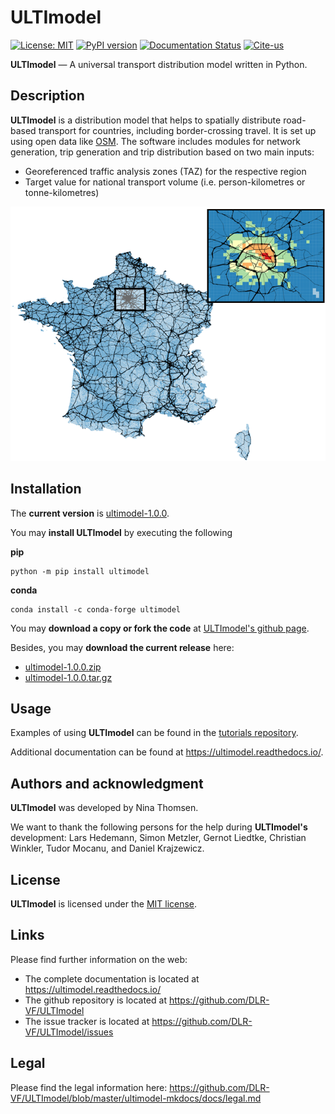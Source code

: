 # ULTImodel

[![License: MIT](https://img.shields.io/badge/License-MIT-green.svg)](https://github.com/DLR-VF/ULTImodel/blob/master/LICENSE)
[![PyPI version](https://badge.fury.io/py/ultimodel.svg)](https://pypi.python.org/pypi/ultimodel)
[![Documentation Status](https://readthedocs.org/projects/ultimodel/badge/?version=latest)](https://ultimodel.readthedocs.io/en/latest/?badge=latest)
[![Cite-us](https://img.shields.io/badge/doi-10.5281%2Fzenodo.7817425-blue)](https://doi.org/10.5281/zenodo.7826486)
 
**ULTImodel** &mdash; A universal transport distribution model written in Python.

## Description
**ULTImodel** is a distribution model that helps to spatially distribute road-based transport for countries, including border-crossing travel. It is set up using open data like [OSM](https://openstreetmap.org).
The software includes modules for network generation, trip generation and trip distribution based on two main inputs:

* Georeferenced traffic analysis zones (TAZ) for the respective region
* Target value for national transport volume (i.e. person-kilometres or tonne-kilometres)

![Prim_Sec](ultimodel-mkdocs/docs/images/readme_visual_fr.png "Results of distribution and secondary model")

## Installation

The __current version__ is [ultimodel-1.0.0](https://github.com/DLR-VF/ULTImodel/releases/tag/1.0.0).

You may __install ULTImodel__ by executing the following

__pip__
```console
python -m pip install ultimodel
```
__conda__
```console
conda install -c conda-forge ultimodel
```

You may __download a copy or fork the code__ at [ULTImodel&apos;s github page](link-to-github).

Besides, you may __download the current release__ here:

* [ultimodel-1.0.0.zip](https://github.com/DLR-VF/ULTImodel/archive/refs/tags/1.0.0.zip)
* [ultimodel-1.0.0.tar.gz](https://github.com/DLR-VF/ULTImodel/archive/refs/tags/1.0.0.tar.gz)


## Usage
Examples of using **ULTImodel** can be found in the [tutorials repository](https://github.com/DLR-VF/ULTImodel-tutorials).

Additional documentation can be found at <https://ultimodel.readthedocs.io/>.


## Authors and acknowledgment
**ULTImodel** was developed by Nina Thomsen.

We want to thank the following persons for the help during **ULTImodel's** development: Lars Hedemann, Simon Metzler, Gernot Liedtke, Christian Winkler, Tudor Mocanu, and Daniel Krajzewicz.

## License
**ULTImodel** is licensed under the [MIT license](https://github.com/DLR-VF/ULTImodel/blob/master/LICENSE).

## Links
Please find further information on the web:

* The complete documentation is located at <https://ultimodel.readthedocs.io/>
* The github repository is located at <https://github.com/DLR-VF/ULTImodel>
* The issue tracker is located at <https://github.com/DLR-VF/ULTImodel/issues>

## Legal

Please find the legal information here: <https://github.com/DLR-VF/ULTImodel/blob/master/ultimodel-mkdocs/docs/legal.md>




